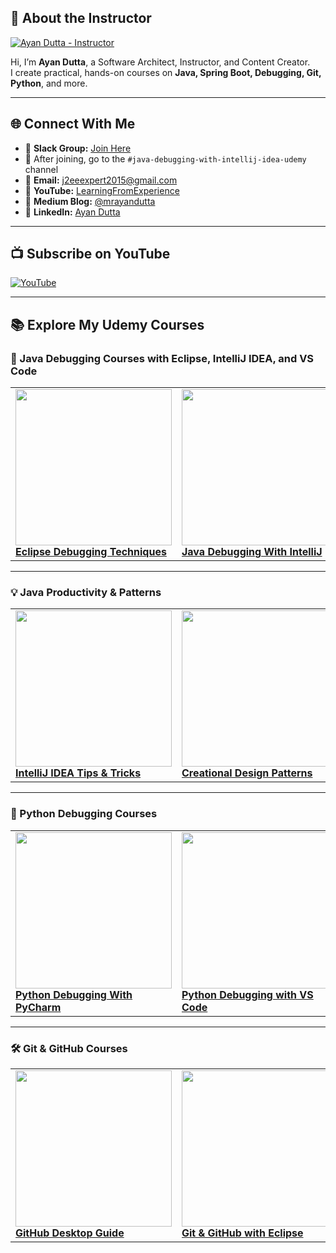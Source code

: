
## 👤 About the Instructor

[![Ayan Dutta - Instructor](https://img-c.udemycdn.com/user/200_H/5007784_d6b8.jpg)](https://www.udemy.com/user/ayandutta/)

Hi, I’m **Ayan Dutta**, a Software Architect, Instructor, and Content Creator.  
I create practical, hands-on courses on **Java, Spring Boot, Debugging, Git, Python**, and more.

---

## 🌐 Connect With Me

- 💬 **Slack Group:** [Join Here](https://join.slack.com/t/learningfromexp/shared_invite/zt-1fnksxgd0-_jOdmIq2voEeMtoindhWrA)
- 📢 After joining, go to the `#java-debugging-with-intellij-idea-udemy` channel
- 📧 **Email:** j2eeexpert2015@gmail.com
- 🔗 **YouTube:** [LearningFromExperience](https://www.youtube.com/@learningfromexperience)
- 📝 **Medium Blog:** [@mrayandutta](https://medium.com/@mrayandutta)
- 💼 **LinkedIn:** [Ayan Dutta](https://www.linkedin.com/in/ayan-dutta-a41091b/)

---

## 📺 Subscribe on YouTube

[![YouTube](https://img.shields.io/badge/Watch%20on%20YouTube-FF0000?style=for-the-badge&logo=youtube&logoColor=white)](https://www.youtube.com/@learningfromexperience)

---

## 📚 Explore My Udemy Courses

### 🧩 Java Debugging Courses with Eclipse, IntelliJ IDEA, and VS Code

<table>
  <tr>
    <td>
      <a href="https://www.udemy.com/course/eclipse-debugging-techniques-and-tricks">
        <img src="https://img-c.udemycdn.com/course/480x270/417118_3afa_4.jpg" width="250"><br/>
        <b>Eclipse Debugging Techniques</b>
      </a>
    </td>
    <td>
      <a href="https://www.udemy.com/course/java-debugging-with-intellij-idea">
        <img src="https://img-c.udemycdn.com/course/480x270/2608314_47e4.jpg" width="250"><br/>
        <b>Java Debugging With IntelliJ</b>
      </a>
    </td>
    <td>
      <a href="https://www.udemy.com/course/java-debugging-with-visual-studio-code-the-ultimate-guide">
        <img src="https://img-c.udemycdn.com/course/480x270/5029852_d692_3.jpg" width="250"><br/>
        <b>Java Debugging with VS Code</b>
      </a>
    </td>
  </tr>
</table>

---

### 💡 Java Productivity & Patterns

<table>
  <tr>
    <td>
      <a href="https://www.udemy.com/course/intellij-idea-tips-tricks-boost-your-java-productivity">
        <img src="https://img-c.udemycdn.com/course/480x270/6180669_7726.jpg" width="250"><br/>
        <b>IntelliJ IDEA Tips & Tricks</b>
      </a>
    </td>
    <td>
      <a href="https://www.udemy.com/course/design-patterns-in-javacreational">
        <img src="https://img-c.udemycdn.com/course/480x270/779796_5770_2.jpg" width="250"><br/>
        <b>Creational Design Patterns</b>
      </a>
    </td>
  </tr>
</table>

---

### 🐍 Python Debugging Courses

<table>
  <tr>
    <td>
      <a href="https://www.udemy.com/course/learn-python-debugging-with-pycharm-ide">
        <img src="https://img-c.udemycdn.com/course/480x270/4840890_12a3_2.jpg" width="250"><br/>
        <b>Python Debugging With PyCharm</b>
      </a>
    </td>
    <td>
      <a href="https://www.udemy.com/course/python-debugging-with-visual-studio-code">
        <img src="https://img-c.udemycdn.com/course/480x270/5029842_d36f.jpg" width="250"><br/>
        <b>Python Debugging with VS Code</b>
      </a>
    </td>
    <td>
      <a href="https://www.udemy.com/course/get-started-with-python-debugging-in-visual-studio-code">
        <img src="https://img-c.udemycdn.com/course/480x270/6412275_a17d.jpg" width="250"><br/>
        <b>Python Debugging (Free)</b>
      </a>
    </td>
  </tr>
</table>

---

### 🛠 Git & GitHub Courses

<table>
  <tr>
    <td>
      <a href="https://www.udemy.com/course/getting-started-with-github-desktop">
        <img src="https://img-c.udemycdn.com/course/480x270/6112307_3b4e_2.jpg" width="250"><br/>
        <b>GitHub Desktop Guide</b>
      </a>
    </td>
    <td>
      <a href="https://www.udemy.com/course/learn-to-use-git-and-github-with-eclipse-a-complete-guide">
        <img src="https://img-c.udemycdn.com/course/480x270/3369428_995b.jpg" width="250"><br/>
        <b>Git & GitHub with Eclipse</b>
      </a>
    </td>
  </tr>
</table>



